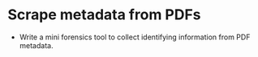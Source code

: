 # Scrape metadata from PDFs
- Write a mini forensics tool to collect identifying information from PDF metadata. 